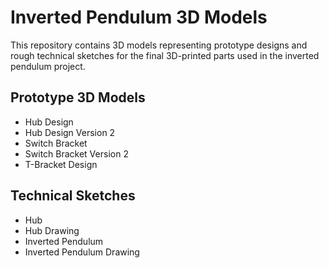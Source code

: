 # Inverted Pendulum 3D Models

This repository contains 3D models representing prototype designs and rough technical sketches for the final 3D-printed parts used in the inverted pendulum project.

## Prototype 3D Models

- Hub Design
- Hub Design Version 2
- Switch Bracket
- Switch Bracket Version 2
- T-Bracket Design

## Technical Sketches

- Hub
- Hub Drawing
- Inverted Pendulum
- Inverted Pendulum Drawing
